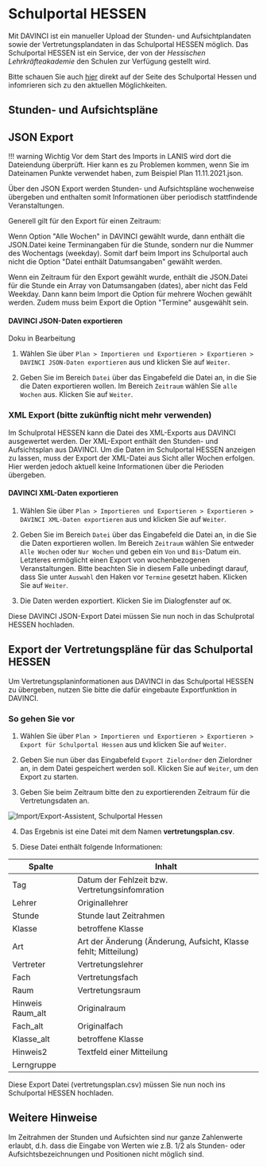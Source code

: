 # Schulportal HESSEN

Mit DAVINCI ist ein manueller Upload der Stunden- und Aufsichtplandaten sowie der Vertretungsplandaten in das Schulportal HESSEN möglich. Das Schulportal HESSEN ist ein Service, der von der _Hessischen Lehrkräfteakademie_ den Schulen zur Verfügung gestellt wird.

Bitte schauen Sie auch [hier](https://support.schulportal.hessen.de/knowledgebase.php?category=76) direkt auf der Seite des Schulportal Hessen und infomrieren sich zu den aktuellen Möglichkeiten.

## Stunden- und Aufsichtspläne

## JSON Export

!!! warning Wichtig
    Vor dem Start des Imports in LANIS wird dort die Dateiendung überprüft. Hier kann es zu Problemen kommen, wenn Sie im Dateinamen Punkte verwendet haben, zum Beispiel Plan 11.11.2021.json.

Über den JSON Export werden Stunden- und Aufsichtspläne wochenweise übergeben und enthalten somit Informationen über periodisch stattfindende Veranstaltungen.

Generell gilt für den Export für einen Zeitraum:

Wenn Option "Alle Wochen" in DAVINCI gewählt wurde, dann enthält die JSON.Datei keine Terminangaben für die Stunde, sondern nur die Nummer des Wochentags (weekday). Somit darf beim Import ins Schulportal auch nicht die Option "Datei enthält Datumsangaben" gewählt werden.

Wenn ein Zeitraum für den Export gewählt wurde, enthält die JSON.Datei für die Stunde ein Array von Datumsangaben (dates), aber nicht das Feld Weekday. Dann kann beim Import die Option für mehrere Wochen gewählt werden. Zudem muss beim Export die Option "Termine" ausgewählt sein.

#### DAVINCI JSON-Daten exportieren

Doku in Bearbeitung

1. Wählen Sie über `Plan > Importieren und Exportieren > Exportieren > DAVINCI JSON-Daten exportieren` aus und klicken Sie auf `Weiter`.

2. Geben Sie im Bereich `Datei` über das Eingabefeld die Datei an, in die Sie die Daten exportieren wollen. Im Bereich `Zeitraum` wählen Sie `alle Wochen` aus. Klicken Sie auf `Weiter`.

### XML Export (bitte zukünftig nicht mehr verwenden)

Im Schulprotal HESSEN kann die Datei des XML-Exports aus DAVINCI ausgewertet werden. Der XML-Export enthält den Stunden- und Aufsichtsplan aus DAVINCI. Um die Daten im Schulportal HESSEN anzeigen zu lassen, muss der Export der XML-Datei aus Sicht aller Wochen erfolgen. Hier werden jedoch aktuell keine Informationen über die Perioden übergeben.

#### DAVINCI XML-Daten exportieren

1. Wählen Sie über `Plan > Importieren und Exportieren > Exportieren > DAVINCI XML-Daten exportieren` aus und klicken Sie auf `Weiter`.

2. Geben Sie im Bereich `Datei` über das Eingabefeld die Datei an, in die Sie die Daten exportieren wollen. Im Bereich `Zeitraum` wählen Sie entweder `Alle Wochen` oder `Nur Wochen` und geben ein `Von` und `Bis`-Datum ein. Letzteres ermöglicht einen Export von wochenbezogenen Veranstaltungen. Bitte beachten Sie in diesem Falle unbedingt darauf, dass Sie unter `Auswahl` den Haken vor `Termine` gesetzt haben. Klicken Sie auf `Weiter`.
3. Die Daten werden exportiert. Klicken Sie im Dialogfenster auf `OK`. 

Diese DAVINCI JSON-Export Datei müssen Sie nun noch in das Schulprotal HESSEN hochladen.

## Export der Vertretungspläne für das Schulportal HESSEN

Um Vertretungsplaninformationen aus DAVINCI in das Schulportal HESSEN zu übergeben, nutzen Sie bitte die dafür eingebaute Exportfunktion in DAVINCI.

### So gehen Sie vor

1. Wählen Sie über `Plan > Importieren und Exportieren > Exportieren > Export für Schulportal Hessen` aus und klicken Sie auf `Weiter`.

2. Geben Sie nun über das Eingabefeld `Export Zielordner` den Zielordner an, in dem Datei gespeichert werden soll. Klicken Sie auf `Weiter`, um den Export zu starten.

3. Geben Sie beim Zeitraum bitte den zu exportierenden Zeitraum für die Vertretungsdaten an.

![Import/Export-Assistent, Schulportal Hessen](/assets/images/regionales/sshot11.png)

4. Das Ergebnis ist eine Datei mit dem Namen **vertretungsplan.csv**.

5. Diese Datei enthält folgende Informationen:

Spalte | Inhalt
-|-
Tag| Datum der Fehlzeit bzw. Vertretungsinfomration
Lehrer| Originallehrer
Stunde|Stunde laut Zeitrahmen
Klasse| betroffene Klasse
Art | Art der Änderung (Änderung, Aufsicht, Klasse fehlt; Mitteilung)
Vertreter| Vertretungslehrer
Fach|Vertretungsfach
Raum| Vertretungsraum
Hinweis Raum_alt| Originalraum
Fach_alt |Originalfach
Klasse_alt| betroffene Klasse
Hinweis2|Textfeld einer Mitteilung
Lerngruppe|

Diese Export Datei (vertretungsplan.csv) müssen Sie nun noch ins Schulportal HESSEN hochladen.

## Weitere Hinweise

Im Zeitrahmen der Stunden und Aufsichten sind nur ganze Zahlenwerte erlaubt, d.h. dass die Eingabe von Werten wie z.B. 1/2 als Stunden- oder Aufsichtsbezeichnungen und Positionen nicht möglich sind.